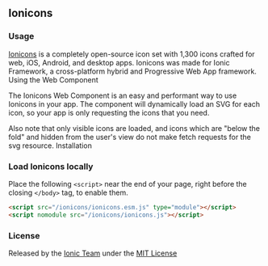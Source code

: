 ## Ionicons

### Usage

[Ionicons](https://ionicons.com/) is a completely open-source icon set with 1,300 icons crafted for web, iOS, Android, and desktop apps. Ionicons was made for Ionic Framework, a cross-platform hybrid and Progressive Web App framework.
Using the Web Component

The Ionicons Web Component is an easy and performant way to use Ionicons in your app. The component will dynamically load an SVG for each icon, so your app is only requesting the icons that you need.

Also note that only visible icons are loaded, and icons which are "below the fold" and hidden from the user's view do not make fetch requests for the svg resource.
Installation

### Load Ionicons locally

Place the following ```<script>``` near the end of your page, right before the closing ```</body>``` tag, to enable them.

```html
<script src="/ionicons/ionicons.esm.js" type="module"></script>
<script nomodule src="/ionicons/ionicons.js"></script>
```

### License

Released by the [Ionic Team](https://ionicframework.com/) under the [MIT License](https://opensource.org/licenses/MIT)